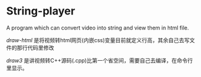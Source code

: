 # String-player
A program which can convert video into string and view them in html file.

*draw-html* 是将视频转html网页(内嵌css)变量目前就定义行高，其余自己去写文件的那行代码里修改

*draw3* 是讲视频转C++源码(.cpp)比第一个省空间，需要自己去编译，在命令行里显示。
